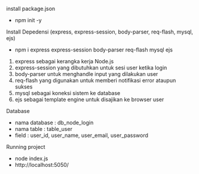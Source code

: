 install package.json
- npm init -y

Install Depedensi (express, express-session, body-parser, req-flash, mysql, ejs)
- npm i express express-session body-parser req-flash mysql ejs

1. express sebagai kerangka kerja Node.js
2. express-session yang dibutuhkan untuk sesi user ketika login
3. body-parser untuk menghandle input yang dilakukan user
4. req-flash yang digunakan untuk memberi notifikasi error ataupun sukses
5. mysql sebagai koneksi sistem ke database
6. ejs sebagai template engine untuk disajikan ke browser user

Database
- nama database : db_node_login
- nama table : table_user
- field : user_id, user_name, user_email, user_password

Running project
- node  index.js
- http://localhost:5050/